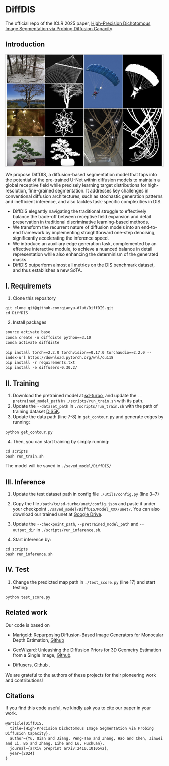 # DiffDIS
The official repo of the ICLR 2025 paper, [High-Precision Dichotomous Image Segmentation via Probing Diffusion Capacity](https://arxiv.org/abs/2410.10105v2)

 	
<!-- [![PWC](https://img.shields.io/endpoint.svg?url=https://paperswithcode.com/badge/multi-view-aggregation-network-for/dichotomous-image-segmentation-on-dis-te1)](https://paperswithcode.com/sota/dichotomous-image-segmentation-on-dis-te1?p=multi-view-aggregation-network-for)
[![PWC](https://img.shields.io/endpoint.svg?url=https://paperswithcode.com/badge/multi-view-aggregation-network-for/dichotomous-image-segmentation-on-dis-te2)](https://paperswithcode.com/sota/dichotomous-image-segmentation-on-dis-te2?p=multi-view-aggregation-network-for)
[![PWC](https://img.shields.io/endpoint.svg?url=https://paperswithcode.com/badge/multi-view-aggregation-network-for/dichotomous-image-segmentation-on-dis-te3)](https://paperswithcode.com/sota/dichotomous-image-segmentation-on-dis-te3?p=multi-view-aggregation-network-for)
[![PWC](https://img.shields.io/endpoint.svg?url=https://paperswithcode.com/badge/multi-view-aggregation-network-for/dichotomous-image-segmentation-on-dis-te4)](https://paperswithcode.com/sota/dichotomous-image-segmentation-on-dis-te4?p=multi-view-aggregation-network-for) 	
[![PWC](https://img.shields.io/endpoint.svg?url=https://paperswithcode.com/badge/multi-view-aggregation-network-for/dichotomous-image-segmentation-on-dis-vd)](https://paperswithcode.com/sota/dichotomous-image-segmentation-on-dis-vd?p=multi-view-aggregation-network-for) -->


## Introduction

<p align="center">
    <img src="assets/image.png" alt="image" width="900"/>
</p>

We propose DiffDIS, a diffusion-based segmentation model that taps into the potential of the pre-trained U-Net within diffusion models to maintain a global receptive field while precisely learning target distributions for high-resolution, fine-grained segmentation. It addresses key challenges in conventional diffusion architectures, such as stochastic generation patterns and inefficient inference, and also tackles task-specific complexities in DIS.
- DiffDIS elegantly navigating the traditional struggle to effectively balance the trade-off between receptive field expansion and detail preservation in traditional discriminative learning-based methods.
- We transform the recurrent nature of diffusion models into an end-to-end framework by implementing straightforward one-step denoising, significantly accelerating the inference speed.
- We introduce an auxiliary edge generation task, complemented by an effective interactive module, to achieve a nuanced balance in detail representation while also enhancing the determinism of the generated masks.
- DiffDIS outperform almost all metrics on the DIS benchmark dataset, and thus establishes a new SoTA.




## I. Requiremets

1. Clone this repository
```
git clone git@github.com:qianyu-dlut/DiffDIS.git
cd DiffDIS
```

2.  Install packages

```
source activate base
conda create -n diffdiste python==3.10
conda activate diffdiste

pip install torch==2.2.0 torchvision==0.17.0 torchaudio==2.2.0 --index-url https://download.pytorch.org/whl/cu118
pip install -r requirements.txt
pip install -e diffusers-0.30.2/
```

## II. Training
1. Download the pretrained model at [sd-turbo](https://huggingface.co/stabilityai/sd-turbo), and update the `--pretrained_model_path` in `./scripts/run_train.sh` with its path.
2. Update the `--dataset_path` in `./scripts/run_train.sh` with the path of training dataset [DIS5K](https://drive.google.com/file/d/1O1eIuXX1hlGsV7qx4eSkjH231q7G1by1/view?usp=sharing).
3. Update the data path (line 7-8) in `get_contour.py` and generate edges by running:
```
python get_contour.py
```
4. Then, you can start training by simply running:
```
cd scripts
bash run_train.sh
```
The model will be saved in `./saved_model/DiffDIS/`

## III. Inference
1. Update the test dataset path in config file `./utils/config.py` (line 3~7)
2. Copy the file `/path/to/sd-turbo/unet/config.json` and paste it under your checkpoint `./saved_model/DiffDIS/Model_XXX/unet/`.
You can also download our trained unet at [Google Drive](https://drive.google.com/drive/folders/1U0go2eRZUy4Xrs15tgWASXcHV4wfURRI?usp=sharing).
3. Update the `--checkpoint_path`, `--pretrained_model_path` and `--output_dir` in `./scripts/run_inference.sh`. 

4. Start inference by:
```
cd scripts
bash run_inference.sh
```

## IV. Test
1. Change the predicted map path in `./test_score.py` (line 17) and start testing:
```
python test_score.py
```

<!-- You can get our prediction maps  at [Google Drive](https://drive.google.com/file/d/1aiqncRKFNd8qDXytSilGjY40rZa-Pkg7/view?usp=sharing). -->

## Related work
Our code is based on 

- Marigold: Repurposing Diffusion-Based Image Generators for Monocular Depth Estimation, [Github](https://github.com/prs-eth/marigold)

- GeoWizard: Unleashing the Diffusion Priors for 3D Geometry Estimation from a Single Image, [Github](https://github.com/fuxiao0719/GeoWizard). 

- Diffusers, [Github](https://github.com/huggingface/diffusers) .

We are grateful to the authors of these projects for their pioneering work and contributions!


## Citations
If you find this code useful, we kindly ask you to cite our paper in your work.
```
@article{DiffDIS,
  title={High-Precision Dichotomous Image Segmentation via Probing Diffusion Capacity},
  author={Yu, Qian and Jiang, Peng-Tao and Zhang, Hao and Chen, Jinwei and Li, Bo and Zhang, Lihe and Lu, Huchuan},
  journal={arXiv preprint arXiv:2410.10105v2},
  year={2024}
}

```
